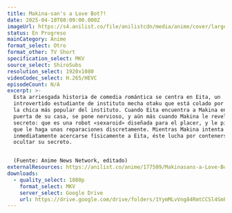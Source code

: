 ```yaml
---
title: Makina-san's a Love Bot?!
date: 2025-04-10T08:09:00.000Z
imageUrl: https://s4.anilist.co/file/anilistcdn/media/anime/cover/large/bx177509-LzpyXGnjitvF.jpg
status: En Progreso
mainCategory: Anime
format_select: Otro
format_other: TV Short
specification_select: MKV
source_select: ShiroSubs
resolution_select: 1920x1080
videoCodec_select: H.265/HEVC
episodeCount: N/A
excerpt: >-
  Esta arriesgada historia de comedia romántica se centra en Eita, un
  introvertido estudiante de instituto mecha otaku que está colado por Makina,
  la chica más popular del instituto. Cuando Eita encuentra a Makina en la
  puerta de su casa, se pone nervioso, y aún más cuando Makina le revela su
  secreto: que es una robot «sexaroid» diseñada para el placer, y le pide a Eita
  que le haga unas reparaciones discretamente. Mientras Makina intenta
  inmediatamente acercarse físicamente a Eita, éste lucha por contenerse y
  ocultar su secreto.


  (Fuente: Anime News Network, editado)
externalResources: https://anilist.co/anime/177509/Makinasans-a-Love-Bot/
downloads:
  - quality_select: 1080p
    format_select: MKV
    server_select: Google Drive
    url: https://drive.google.com/drive/folders/1YymMLvVng84RmtCCSl4SmFQUzreadDbD?usp=sharing
---
```

